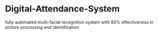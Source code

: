 # Digital-Attendance-System
fully automated multi-facial recognition system with 85% effectiveness in picture processing and identification

